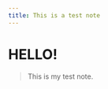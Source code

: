 ```yaml
---
title: This is a test note
---
```


# HELLO!

> This is my test note.

<script>
	document.write("TEST HTML SCRIPT TAG");
</script>

<script>
	for(int i = 0; i < 10; i++)
	{
		document.write(i);
	}
</script>

